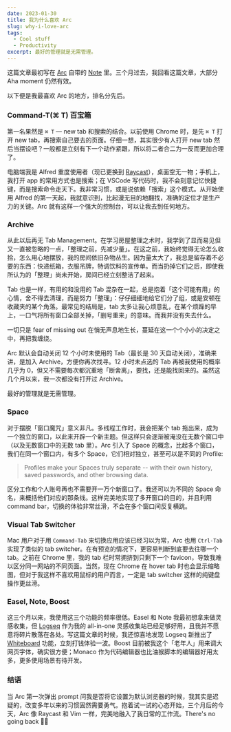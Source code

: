 ```yaml
---
date: 2023-01-30
title: 我为什么喜欢 Arc
slug: why-i-love-arc
tags:
  - Cool stuff
  - Productivity
excerpt: 最好的管理就是无需管理。
---
```


这篇文章最初写在 [Arc](https://arc.net) 自带的 [Note](https://arc.net/p/BCB1693F-653E-43B5-B5EE-411A278CFD41) 里。三个月过去，我回看这篇文章，大部分 Aha moment 仍然有效。

以下便是我最喜欢 Arc 的地方，排名分先后。

### Command-T(⌘ T) 百宝箱

第一名果然是 `⌘ T` — new tab 和搜索的结合。以前使用 Chrome 时，是先 `⌘ T` 打开 new tab，再搜索自己要去的页面。仔细一想，其实很少有人打开 new tab 然后当摆设吧？一般都是立刻有下一个动作紧跟，所以将二者合二为一反而更加合理了。

电脑端我是 Alfred 重度使用者（现已更换到 [Raycast](https://www.raycast.com/)），桌面空无一物；手机上，我打开 app 的常用方式也是搜索；在 VSCode 写代码时，我不会刻意记忆快捷键，而是搜索命令走天下。我非常习惯，或是说依赖「搜索」这个模式。从开始使用 Alfred 的第一天起，我就意识到，比起漫无目的地翻找，准确的定位才是生产力的关键。Arc 就有这样一个强大的控制台，可以让我去到任何地方。

### Archive

从此以后再无 Tab Management。在学习房屋整理之术时，我学到了显而易见但又一直被忽略的一点，「整理之前，先减少量」。在这之前，我始终觉得无论怎么收拾，怎么用心地摆放，我的房间依旧杂物丛生。因为量太大了，我总是留存着不必要的东西：快递纸箱，衣服吊牌，特调饮料的宣传单。而当扔掉它们之后，即使我所认为的「整理」尚未开始，房间已经立刻整洁了起来。

Tab 也是一样，有用的和没用的 Tab 混杂在一起，总是抱着「这个可能有用」的心情，舍不得去清理，而是努力「整理」：仔仔细细地给它们分了组，或是安顿在收藏夹的某个角落。最常见的结局是，tab 太多让我心烦意乱，在某个烦躁的早上，一口气将所有窗口全部关掉，「删号重来」的意味。而我并没有失去什么。

一切只是 fear of missing out 在悄无声息地生长，蔓延在这一个个小小的决定之中，再把我缠绕。

Arc 默认会自动关闭 12 个小时未使用的 Tab（最长是 30 天自动关闭），准确来讲，是加入 Archive，方便你再次找寻。12 小时未点选的 Tab 再被我使用的概率几乎为 0，但又不需要每次都沉重地「断舍离」，要找，还是能找回来的。虽然这几个月以来，我一次都没有打开过 Archive。

最好的管理就是无需管理。

### Space

对于摆脱「窗口魔咒」意义非凡。多线程工作时，我会把某个 tab 拖出来，成为一个独立的窗口，以此来开辟一个新主题。但这样只会逐渐被淹没在无数个窗口中（以及无数窗口中的无数 tab 里）。Arc 引入了 Space 的概念，比起多个窗口，我们在同一个窗口内，有多个 Space，它们相对独立，甚至可以是不同的 Profile:
> Profiles make your Spaces truly separate -- with their own history, saved passwords, and other browsing data.

区分工作和个人账号再也不需要开一万个新窗口了。我还可以为不同的 Space 命名，来概括他们对应的那条线。这样完美地实现了多开窗口的目的，并且利用 command bar，切换的体验非常丝滑，不会在多个窗口间反复横跳。

### Visual Tab Switcher
Mac 用户对于用 `Command-Tab` 来切换应用应该已经习以为常，Arc 也用 `Ctrl-Tab` 实现了类似的 tab switcher。在有预览的情况下，更容易判断到底要去往哪一个 tab。之前在 Chrome 里，我的 tab 栏时常拥挤到只剩下一个 favicon，导致我难以区分同一网站的不同页面。当然，现在 Chrome 在 hover tab 时也会显示缩略图，但对于我这样不喜欢用鼠标的用户而言，一定是 tab switcher 这样的纯键盘操作更丝滑。

### Easel, Note, Boost
这三个月以来，我使用这三个功能的频率很低。Easel 和 Note 我最初想拿来做灵感收集，但 [Logseq](https://logseq.com) 作为我的 all-in-one 灵感收集站已经足够好用，且我并不愿意将碎片散落在各处。写这篇文章的时候，我还惊喜地发现 Logseq 新推出了 [Whiteboard](https://twitter.com/logseq/status/1605224766637424641?s=20&t=DAeXgBhBQaOLoZnp1Tq1kA) 功能，立刻打钱体验一波。Boost 目前被我这个「老年人」用来调大网页字体，确实很方便；Monaco 作为代码编辑器也比油猴脚本的编辑器好用太多，更多使用场景有待开发。

### 结语
当 Arc 第一次弹出 prompt 问我是否将它设置为默认浏览器的时候，我其实是迟疑的，改变多年以来的习惯固然需要勇气。抱着试一试的心态开始，三个月后的今天，Arc 像 Raycast 和 Vim 一样，完美地融入了我日常的工作流。There's no going back 🤷‍♀️